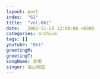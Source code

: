 ```yaml
---
layout: post
index:  "61"
title:  "vol.061"
date:   2002-11-28 12:00:00 +0300
categories: archive
tags: []
youtube: "061"
greetingM: 
greetingT: 
songName: 氷雨
singer: 佳山明生
---
```

